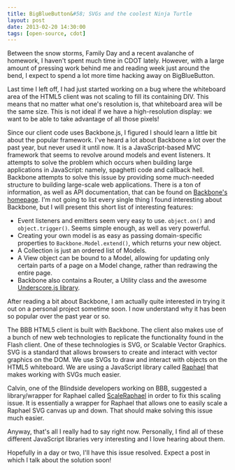 ```yaml
---
title: BigBlueButton&#58; SVGs and the coolest Ninja Turtle
layout: post
date: 2013-02-20 14:30:00
tags: [open-source, cdot]
---
```

Between the snow storms, Family Day and a recent avalanche of homework, I haven't spent
much time in CDOT lately. However, with a large amount of pressing work behind me and reading week
just around the bend, I expect to spend a lot more time hacking away on BigBlueButton.

Last time I left off, I had just started working on a bug where the whiteboard area of the
HTML5 client was not scaling to fill its containing DIV. This means that no matter what
one's resolution is, that whiteboard area will be the same size. This is not ideal if we have
a high-resolution display: we want to be able to take advantage of all those pixels!

Since our client code uses Backbone.js, I figured I should learn a little bit about the popular framework.
I've heard a lot about Backbone a lot over the past year, but never used it until now. It is a JavaScript-based
MVC framework that seems to revolve around models and event listeners. It attempts to solve the problem which
occurs when building large applications in JavaScript: namely, spaghetti code and callback hell.
Backbone attempts to solve this issue by providing some much-needed structure to building large-scale web
applications. There is a ton of information, as well as API documentation, that can be found on
[Backbone's homepage](http://backbonejs.org/). I'm not going to list every single
thing I found interesting about Backbone, but I will present this short list of interesting features:

* Event listeners and emitters seem very easy to use. `object.on()` and `object.trigger()`.
Seems simple enough, as well as very powerful.
* Creating your own model is as easy as passing domain-specific properties to
`Backbone.Model.extend()`, which returns your new object.
* A Collection is just an ordered list of Models.
* A View object can be bound to a Model, allowing for updating only certain parts of
a page on a Model change, rather than redrawing the entire page.
* Backbone also contains a Router, a Utility class and the awesome
[Underscore.js library](http://underscorejs.org/).

After reading a bit about Backbone, I am actually quite interested in trying
it out on a personal project sometime soon. I now understand why it has been
so popular over the past year or so.

The BBB HTML5 client is built with Backbone. The client also makes use of a bunch of
new web technologies to replicate the functionality found in the Flash client. One of
these technologies is SVG, or Scalable Vector Graphics. SVG is a standard that allows
browsers to create and interact with vector graphics on the DOM. We use SVGs to draw and
interact with objects on the HTML5 whiteboard. We are using a JavaScript library called
[Raphael](http://raphaeljs.com/) that makes working with SVGs much easier.

Calvin, one of the Blindside developers working on BBB, suggested a library/wrapper for Raphael
called [ScaleRaphael](http://www.shapevent.com/scaleraphael/)
in order to fix this scaling issue. It is essentially a wrapper for Raphael that allows one to easily scale a Raphael
SVG canvas up and down. That should make solving this issue much easier.

Anyway, that's all I really had to say right now. Personally, I find all of these different JavaScript libraries very
interesting and I love hearing about them.

Hopefully in a day or two, I'll have this issue resolved. Expect a post in which I talk about the solution soon!
